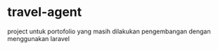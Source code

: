 # travel-agent
project untuk portofolio yang masih dilakukan pengembangan dengan menggunakan laravel
